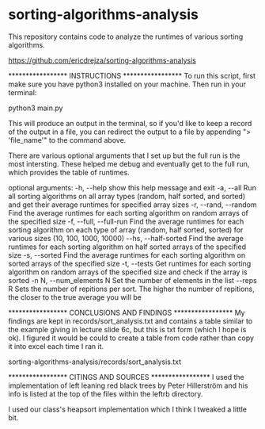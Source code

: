 # sorting-algorithms-analysis
This repository contains code to analyze the runtimes of various sorting algorithms.

https://github.com/ericdrejza/sorting-algorithms-analysis


***************** INSTRUCTIONS *****************
To run this script, first make sure you have python3 installed on your machine.
Then run in your terminal:

python3 main.py

This will produce an output in the terminal,
so if you'd like to keep a record of the output in a file,
you can redirect the output to a file by appending
"> 'file_name'" to the command above.

There are various optional arguments that I set up but the full run is the most intersting.
These helped me debug and eventually get to the full run, which provides the table of runtimes.

optional arguments:
  -h, --help            show this help message and exit
  -a, --all             Run all sorting algorithms on all array types (random,
                        half sorted, and sorted) and get their average
                        runtimes for specified array sizes
  -r, --rand, --random  Find the average runtimes for each sorting algorithm
                        on random arrays of the specified size
  -f, --full, --full-run
                        Find the average runtimes for each sorting algorithm
                        on each type of array (random, half sorted, sorted)
                        for various sizes (10, 100, 1000, 10000)
  --hs, --half-sorted   Find the average runtimes for each sorting algorithm
                        on half sorted arrays of the specified size
  -s, --sorted          Find the average runtimes for each sorting algorithm
                        on sorted arrays of the specified size
  -t, --tests           Get runtimes for each sorting algorithm on random
                        arrays of the specified size and check if the array is
                        sorted
  -n N, --num_elements N
                        Set the number of elements in the list
  --reps R              Sets the number of repitions per sort. The higher the
                        number of repitions, the closer to the true average
                        you will be


***************** CONCLUSIONS AND FINDINGS *****************
My findings are kept in records/sort_analysis.txt and contains a table similar
to the example giving in lecture slide 6c, but this is txt form (which I hope is ok).
I figured it would be could to create a table from code rather than copy it into excel
each time I ran it.

sorting-algorithms-analysis/records/sort_analysis.txt


***************** CITINGS AND SOURCES *****************
I used the implementation of left leaning red black trees by Peter Hillerström
and his info is listed at the top of the files within the leftrb directory.

I used our class's heapsort implementation which I think I tweaked a little bit.